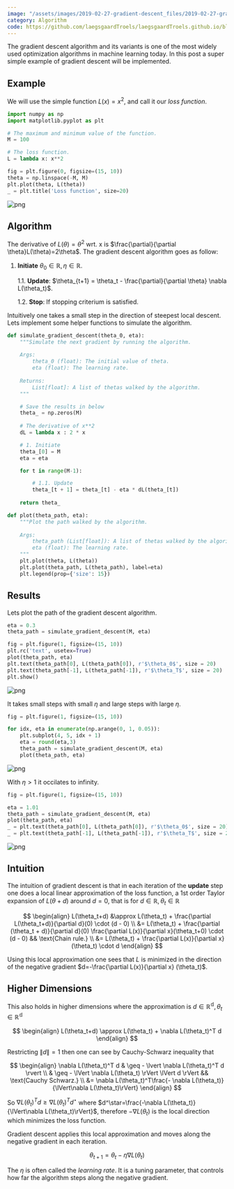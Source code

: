 ```yaml
---
image: "/assets/images/2019-02-27-gradient-descent_files/2019-02-27-gradient-descent_7_0.png"
category: Algorithm
code: https://github.com/laegsgaardTroels/laegsgaardTroels.github.io/blob/master/notebooks/2019-02-27-gradient-descent.ipynb
---
```

The gradient descent algorithm and its variants is one of the most widely used optimization algorithms in machine learning today. In this post a super simple example of gradient descent will be implemented.<!--more-->

## Example

We will use the simple function $L(x)=x^2$, and call it our *loss function*.


```python
import numpy as np
import matplotlib.pyplot as plt

# The maximum and minimum value of the function.
M = 100

# The loss function.
L = lambda x: x**2

fig = plt.figure(0, figsize=(15, 10))
theta = np.linspace(-M, M)
plt.plot(theta, L(theta))
_ = plt.title('Loss function', size=20)
```


    
![png](/assets/images/2019-02-27-gradient-descent_files/2019-02-27-gradient-descent_3_0.png)
    


## Algorithm

The derivative of $L(\theta)=\theta^2$ wrt. x is $\frac{\partial}{\partial \theta}L(\theta)=2\theta$. The gradient descent algorithm goes as follow:


1. **Initiate** $\theta_0\in\mathbb{R}, \eta\in\mathbb{R}$.

    1.1. **Update**: $\theta_{t+1} = \theta_t - \frac{\partial}{\partial \theta} \nabla L(\theta_t)$.
    
    1.2. **Stop**: If stopping criterium is satisfied.
    
Intuitively one takes a small step in the direction of steepest local descent. Lets implement some helper functions to simulate the algorithm.


```python
def simulate_gradient_descent(theta_0, eta):
    """Simulate the next gradient by running the algorithm.
    
    Args:
        theta_0 (float): The initial value of theta.
        eta (float): The learning rate.
    
    Returns:
        List[float]: A list of thetas walked by the algorithm.
    """

    # Save the results in below
    theta_ = np.zeros(M)
    
    # The derivative of x**2
    dL = lambda x : 2 * x

    # 1. Initiate
    theta_[0] = M
    eta = eta

    for t in range(M-1):

        # 1.1. Update
        theta_[t + 1] = theta_[t] - eta * dL(theta_[t])
    
    return theta_

def plot(theta_path, eta):
    """Plot the path walked by the algorithm.
    
    Args:
        theta_path (List[float]): A list of thetas walked by the algorithm.
        eta (float): The learning rate.
    """
    plt.plot(theta, L(theta))
    plt.plot(theta_path, L(theta_path), label=eta)
    plt.legend(prop={'size': 15})
```

## Results

Lets plot the path of the gradient descent algorithm.


```python
eta = 0.3
theta_path = simulate_gradient_descent(M, eta)

fig = plt.figure(1, figsize=(15, 10))
plt.rc('text', usetex=True)
plot(theta_path, eta)
plt.text(theta_path[0], L(theta_path[0]), r'$\theta_0$', size = 20)
plt.text(theta_path[-1], L(theta_path[-1]), r'$\theta_T$', size = 20)
plt.show()
```


    
![png](/assets/images/2019-02-27-gradient-descent_files/2019-02-27-gradient-descent_7_0.png)
    


It takes small steps with small $\eta$ and large steps with large $\eta$.


```python
fig = plt.figure(1, figsize=(15, 10))

for idx, eta in enumerate(np.arange(0, 1, 0.05)):
    plt.subplot(4, 5, idx + 1)
    eta = round(eta,3)
    theta_path = simulate_gradient_descent(M, eta)
    plot(theta_path, eta)
```


    
![png](/assets/images/2019-02-27-gradient-descent_files/2019-02-27-gradient-descent_9_0.png)
    


With $\eta>1$ it occilates to infinity.


```python
fig = plt.figure(1, figsize=(15, 10))

eta = 1.01
theta_path = simulate_gradient_descent(M, eta)
plot(theta_path, eta)
_ = plt.text(theta_path[0], L(theta_path[0]), r'$\theta_0$', size = 20)
_ = plt.text(theta_path[-1], L(theta_path[-1]), r'$\theta_T$', size = 20)
```


    
![png](/assets/images/2019-02-27-gradient-descent_files/2019-02-27-gradient-descent_11_0.png)
    


## Intuition

The intuition of gradient descent is that in each iteration of the **update** step one does a local linear approximation of the loss function, a 1st order Taylor expansion of $L(\theta+d)$ around $d=0$, that is for $d\in\mathbb{R}, \theta_t\in\mathbb{R}$

$$
\begin{align}
    L(\theta_t+d) &\approx L(\theta_t) + \frac{\partial L(\theta_t+d)}{\partial d}(0) \cdot (d - 0) \\
    &= L(\theta_t) + \frac{\partial (\theta_t + d)}{\partial d}(0) \frac{\partial L(x)}{\partial x}(\theta_t+0) \cdot (d - 0)  && \text{Chain rule.} \\
    &= L(\theta_t) + \frac{\partial L(x)}{\partial x} (\theta_t) \cdot d
\end{align}
$$

Using this local approximation one sees that $L$ is minimized in the direction of the negative gradient $d=-\frac{\partial L(x)}{\partial x} (\theta_t)$.

## Higher Dimensions

This also holds in higher dimensions where the approximation is $d\in\mathbb{R^d}, \theta_t\in\mathbb{R^d}$

$$
\begin{align}
    L(\theta_t+d) \approx L(\theta_t) + \nabla L(\theta_t)^T d
\end{align}
$$

Restricting $\lVert d\rVert=1$ then one can see by Cauchy-Schwarz inequality that

$$
\begin{align}
    \nabla L(\theta_t)^T d & \geq - \lvert \nabla L(\theta_t)^T d \rvert \\
    & \geq - \lVert \nabla L(\theta_t) \rVert \lVert d \rVert && \text{Cauchy Schwarz.} \\
        &= \nabla L(\theta_t)^T\frac{- \nabla L(\theta_t)}{\lVert\nabla L(\theta_t)\rVert}
\end{align}
$$

So $\nabla L(\theta_t)^T d \geq \nabla L(\theta_t)^T d^\star$ where $d^\star=\frac{-\nabla L(\theta_t)}{\lVert\nabla L(\theta_t)\rVert}$, therefore $-\nabla L(\theta_t)$ is the local direction which minimizes the loss function. 

Gradient descent applies this local approximation and moves along the negative gradient in each iteration. 

$$
\theta_{t+1} = \theta_t - \eta \nabla L(\theta_t)
$$

The $\eta$ is often called the *learning rate*. It is a tuning parameter, that controls how far the algorithm steps along the negative gradient.
